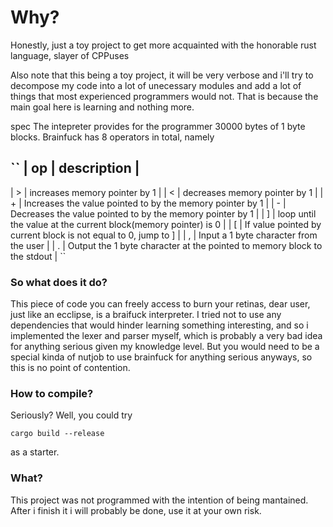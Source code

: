 # Why?

Honestly, just a toy project to get more acquainted with the
honorable rust language, slayer of CPPuses

Also note that this being a toy project, it will be very verbose and i'll try to
decompose my code into a lot of unecessary modules and add a lot of things
that most experienced programmers would not. That is because the main goal 
here is learning and nothing more.

 spec
     The intepreter provides for the programmer 30000 bytes of 1 byte blocks. 
Brainfuck has 8 operators in total, namely

``
| op  | description                                                              |
----------------------------------------------------------------------------------
|  >  | increases memory pointer by 1                                            |
|  <  | decreases memory pointer by 1                                            |
|  +  | Increases the value pointed to by the memory pointer by 1                |
|  -  | Decreases the value pointed to by the memory pointer by 1                |
|  ]  | loop until the value at the current block(memory pointer) is 0           |
|  [  | If value pointed by current block is not equal to 0, jump to ]           |
|  ,  | Input a 1 byte character from the user                                   |
|  .  | Output the 1 byte character at the pointed to memory block to the stdout |
``


### So what does it do?

This piece  of code you can freely access to burn your retinas, dear user,
just like an ecclipse, is a braifuck interpreter. I tried not to use any
dependencies that would hinder learning something interesting, and so i implemented
the lexer and parser myself, which is probably a very bad idea for anything
serious given my knowledge level. But you would need to be a special kinda
of nutjob to use brainfuck for anything serious anyways, so this is no point
of contention.

### How to compile?
Seriously? Well, you could try

```cargo build --release```

as a starter.


### What?
This project was not programmed with the intention of being mantained. After
i finish it i will probably be done, use it at your own risk. 
